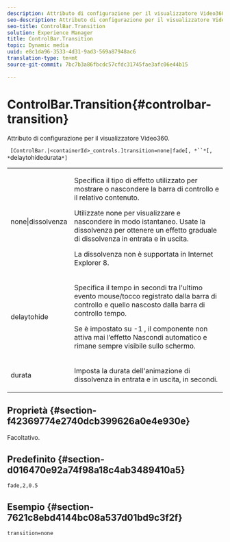```yaml
---
description: Attributo di configurazione per il visualizzatore Video360.
seo-description: Attributo di configurazione per il visualizzatore Video360.
seo-title: ControlBar.Transition
solution: Experience Manager
title: ControlBar.Transition
topic: Dynamic media
uuid: e8c1da96-3533-4d31-9ad3-569a87948ac6
translation-type: tm+mt
source-git-commit: 7bc7b3a86fbcdc57cfdc31745fae3afc06e44b15

---
```



# ControlBar.Transition{#controlbar-transition}

Attributo di configurazione per il visualizzatore Video360.

` [ControlBar.|<containerId>_controls.]transition=none|fade[, *``*[, *`delaytohidedurata`*]`

<table id="table_C616483932C2482CA9794DDD7313FD7C"> 
 <tbody> 
  <tr> 
   <td colname="col1"> <p> <span class="codeph"> none|dissolvenza</span> </p> </td> 
   <td colname="col2"> <p> Specifica il tipo di effetto utilizzato per mostrare o nascondere la barra di controllo e il relativo contenuto. </p> <p>Utilizzate <span class="codeph"> none</span> per visualizzare e nascondere in modo istantaneo. Usate <span class="codeph"> la dissolvenza</span> per ottenere un effetto graduale di dissolvenza in entrata e in uscita. </p> <p>La dissolvenza non è supportata in Internet Explorer 8. </p> </td> 
  </tr> 
  <tr> 
   <td colname="col1"> <p> <span class="codeph"> <span class="varname"> delaytohide</span></span> </p> </td> 
   <td colname="col2"> <p>Specifica il tempo in secondi tra l'ultimo evento mouse/tocco registrato dalla barra di controllo e quello nascosto dalla barra di controllo tempo. </p> <p> Se è impostato su <span class="codeph"> -1</span> , il componente non attiva mai l’effetto Nascondi automatico e rimane sempre visibile sullo schermo. </p> </td> 
  </tr> 
  <tr> 
   <td colname="col1"> <p> <span class="codeph"> <span class="varname"> durata</span></span> </p> </td> 
   <td colname="col2"> <p>Imposta la durata dell'animazione di dissolvenza in entrata e in uscita, in secondi. </p> </td> 
  </tr> 
 </tbody> 
</table>

## Proprietà {#section-f42369774e2740dcb399626a0e4e930e}

Facoltativo.

## Predefinito {#section-d016470e92a74f98a18c4ab3489410a5}

`fade,2,0.5`

## Esempio {#section-7621c8ebd4144bc08a537d01bd9c3f2f}

```
transition=none
```

